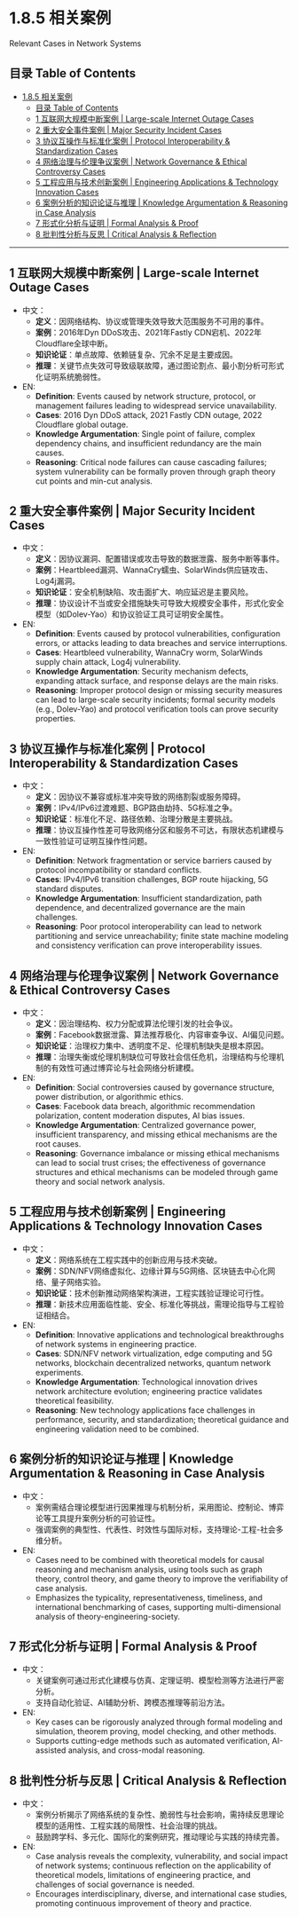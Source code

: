 # 1.8.5 相关案例

Relevant Cases in Network Systems

## 目录 Table of Contents

- [1.8.5 相关案例](#185-相关案例)
  - [目录 Table of Contents](#目录-table-of-contents)
  - [1 互联网大规模中断案例 | Large-scale Internet Outage Cases](#1-互联网大规模中断案例--large-scale-internet-outage-cases)
  - [2 重大安全事件案例 | Major Security Incident Cases](#2-重大安全事件案例--major-security-incident-cases)
  - [3 协议互操作与标准化案例 | Protocol Interoperability \& Standardization Cases](#3-协议互操作与标准化案例--protocol-interoperability--standardization-cases)
  - [4 网络治理与伦理争议案例 | Network Governance \& Ethical Controversy Cases](#4-网络治理与伦理争议案例--network-governance--ethical-controversy-cases)
  - [5 工程应用与技术创新案例 | Engineering Applications \& Technology Innovation Cases](#5-工程应用与技术创新案例--engineering-applications--technology-innovation-cases)
  - [6 案例分析的知识论证与推理 | Knowledge Argumentation \& Reasoning in Case Analysis](#6-案例分析的知识论证与推理--knowledge-argumentation--reasoning-in-case-analysis)
  - [7 形式化分析与证明 | Formal Analysis \& Proof](#7-形式化分析与证明--formal-analysis--proof)
  - [8 批判性分析与反思 | Critical Analysis \& Reflection](#8-批判性分析与反思--critical-analysis--reflection)

---

## 1 互联网大规模中断案例 | Large-scale Internet Outage Cases

- 中文：
  - **定义**：因网络结构、协议或管理失效导致大范围服务不可用的事件。
  - **案例**：2016年Dyn DDoS攻击、2021年Fastly CDN宕机、2022年Cloudflare全球中断。
  - **知识论证**：单点故障、依赖链复杂、冗余不足是主要成因。
  - **推理**：关键节点失效可导致级联故障，通过图论割点、最小割分析可形式化证明系统脆弱性。
- EN:
  - **Definition**: Events caused by network structure, protocol, or management failures leading to widespread service unavailability.
  - **Cases**: 2016 Dyn DDoS attack, 2021 Fastly CDN outage, 2022 Cloudflare global outage.
  - **Knowledge Argumentation**: Single point of failure, complex dependency chains, and insufficient redundancy are the main causes.
  - **Reasoning**: Critical node failures can cause cascading failures; system vulnerability can be formally proven through graph theory cut points and min-cut analysis.

## 2 重大安全事件案例 | Major Security Incident Cases

- 中文：
  - **定义**：因协议漏洞、配置错误或攻击导致的数据泄露、服务中断等事件。
  - **案例**：Heartbleed漏洞、WannaCry蠕虫、SolarWinds供应链攻击、Log4j漏洞。
  - **知识论证**：安全机制缺陷、攻击面扩大、响应延迟是主要风险。
  - **推理**：协议设计不当或安全措施缺失可导致大规模安全事件，形式化安全模型（如Dolev-Yao）和协议验证工具可证明安全属性。
- EN:
  - **Definition**: Events caused by protocol vulnerabilities, configuration errors, or attacks leading to data breaches and service interruptions.
  - **Cases**: Heartbleed vulnerability, WannaCry worm, SolarWinds supply chain attack, Log4j vulnerability.
  - **Knowledge Argumentation**: Security mechanism defects, expanding attack surface, and response delays are the main risks.
  - **Reasoning**: Improper protocol design or missing security measures can lead to large-scale security incidents; formal security models (e.g., Dolev-Yao) and protocol verification tools can prove security properties.

## 3 协议互操作与标准化案例 | Protocol Interoperability & Standardization Cases

- 中文：
  - **定义**：因协议不兼容或标准冲突导致的网络割裂或服务障碍。
  - **案例**：IPv4/IPv6过渡难题、BGP路由劫持、5G标准之争。
  - **知识论证**：标准化不足、路径依赖、治理分散是主要挑战。
  - **推理**：协议互操作性差可导致网络分区和服务不可达，有限状态机建模与一致性验证可证明互操作性问题。
- EN:
  - **Definition**: Network fragmentation or service barriers caused by protocol incompatibility or standard conflicts.
  - **Cases**: IPv4/IPv6 transition challenges, BGP route hijacking, 5G standard disputes.
  - **Knowledge Argumentation**: Insufficient standardization, path dependence, and decentralized governance are the main challenges.
  - **Reasoning**: Poor protocol interoperability can lead to network partitioning and service unreachability; finite state machine modeling and consistency verification can prove interoperability issues.

## 4 网络治理与伦理争议案例 | Network Governance & Ethical Controversy Cases

- 中文：
  - **定义**：因治理结构、权力分配或算法伦理引发的社会争议。
  - **案例**：Facebook数据泄露、算法推荐极化、内容审查争议、AI偏见问题。
  - **知识论证**：治理权力集中、透明度不足、伦理机制缺失是根本原因。
  - **推理**：治理失衡或伦理机制缺位可导致社会信任危机，治理结构与伦理机制的有效性可通过博弈论与社会网络分析建模。
- EN:
  - **Definition**: Social controversies caused by governance structure, power distribution, or algorithmic ethics.
  - **Cases**: Facebook data breach, algorithmic recommendation polarization, content moderation disputes, AI bias issues.
  - **Knowledge Argumentation**: Centralized governance power, insufficient transparency, and missing ethical mechanisms are the root causes.
  - **Reasoning**: Governance imbalance or missing ethical mechanisms can lead to social trust crises; the effectiveness of governance structures and ethical mechanisms can be modeled through game theory and social network analysis.

## 5 工程应用与技术创新案例 | Engineering Applications & Technology Innovation Cases

- 中文：
  - **定义**：网络系统在工程实践中的创新应用与技术突破。
  - **案例**：SDN/NFV网络虚拟化、边缘计算与5G网络、区块链去中心化网络、量子网络实验。
  - **知识论证**：技术创新推动网络架构演进，工程实践验证理论可行性。
  - **推理**：新技术应用面临性能、安全、标准化等挑战，需理论指导与工程验证相结合。
- EN:
  - **Definition**: Innovative applications and technological breakthroughs of network systems in engineering practice.
  - **Cases**: SDN/NFV network virtualization, edge computing and 5G networks, blockchain decentralized networks, quantum network experiments.
  - **Knowledge Argumentation**: Technological innovation drives network architecture evolution; engineering practice validates theoretical feasibility.
  - **Reasoning**: New technology applications face challenges in performance, security, and standardization; theoretical guidance and engineering validation need to be combined.

## 6 案例分析的知识论证与推理 | Knowledge Argumentation & Reasoning in Case Analysis

- 中文：
  - 案例需结合理论模型进行因果推理与机制分析，采用图论、控制论、博弈论等工具提升案例分析的可验证性。
  - 强调案例的典型性、代表性、时效性与国际对标，支持理论-工程-社会多维分析。
- EN:
  - Cases need to be combined with theoretical models for causal reasoning and mechanism analysis, using tools such as graph theory, control theory, and game theory to improve the verifiability of case analysis.
  - Emphasizes the typicality, representativeness, timeliness, and international benchmarking of cases, supporting multi-dimensional analysis of theory-engineering-society.

## 7 形式化分析与证明 | Formal Analysis & Proof

- 中文：
  - 关键案例可通过形式化建模与仿真、定理证明、模型检测等方法进行严密分析。
  - 支持自动化验证、AI辅助分析、跨模态推理等前沿方法。
- EN:
  - Key cases can be rigorously analyzed through formal modeling and simulation, theorem proving, model checking, and other methods.
  - Supports cutting-edge methods such as automated verification, AI-assisted analysis, and cross-modal reasoning.

## 8 批判性分析与反思 | Critical Analysis & Reflection

- 中文：
  - 案例分析揭示了网络系统的复杂性、脆弱性与社会影响，需持续反思理论模型的适用性、工程实践的局限性、社会治理的挑战。
  - 鼓励跨学科、多元化、国际化的案例研究，推动理论与实践的持续完善。
- EN:
  - Case analysis reveals the complexity, vulnerability, and social impact of network systems; continuous reflection on the applicability of theoretical models, limitations of engineering practice, and challenges of social governance is needed.
  - Encourages interdisciplinary, diverse, and international case studies, promoting continuous improvement of theory and practice.
